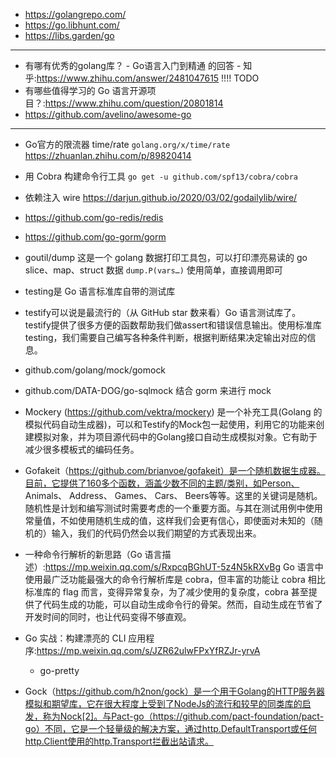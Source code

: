 + https://golangrepo.com/
+ https://go.libhunt.com/
+ https://libs.garden/go

---

+ 有哪有优秀的golang库？ - Go语言入门到精通 的回答 - 知乎:<https://www.zhihu.com/answer/2481047615> !!!! TODO
+ 有哪些值得学习的 Go 语言开源项目？:<https://www.zhihu.com/question/20801814>
+ https://github.com/avelino/awesome-go

---

+ Go官方的限流器 time/rate
`golang.org/x/time/rate`
<https://zhuanlan.zhihu.com/p/89820414>

+ 用 Cobra 构建命令行工具
`go get -u github.com/spf13/cobra/cobra`

+ 依赖注入 wire
<https://darjun.github.io/2020/03/02/godailylib/wire/>

+ https://github.com/go-redis/redis
+ https://github.com/go-gorm/gorm

+ goutil/dump
这是一个 golang 数据打印工具包，可以打印漂亮易读的 go slice、map、struct 数据
`dump.P(vars…)` 使用简单，直接调用即可

+ testing是 Go 语言标准库自带的测试库
+ testify可以说是最流行的（从 GitHub star 数来看）Go 语言测试库了。testify提供了很多方便的函数帮助我们做assert和错误信息输出。使用标准库testing，我们需要自己编写各种条件判断，根据判断结果决定输出对应的信息。

+ github.com/golang/mock/gomock
+ github.com/DATA-DOG/go-sqlmock 结合 gorm 来进行 mock

+ Mockery (https://github.com/vektra/mockery) 是一个补充工具(Golang 的模拟代码自动生成器)，可以和Testify的Mock包一起使用，利用它的功能来创建模拟对象，并为项目源代码中的Golang接口自动生成模拟对象。它有助于减少很多模板式的编码任务。

+ Gofakeit（https://github.com/brianvoe/gofakeit）是一个随机数据生成器。目前，它提供了160多个函数，涵盖少数不同的主题/类别，如Person、 Animals、 Address、 Games、 Cars、 Beers等等。这里的关键词是随机。随机性是计划和编写测试时需要考虑的一个重要方面。与其在测试用例中使用常量值，不如使用随机生成的值，这样我们会更有信心，即使面对未知的（随机的）输入，我们的代码仍然会以我们期望的方式表现出来。

+ 一种命令行解析的新思路（Go 语言描述）:<https://mp.weixin.qq.com/s/RxpcqBGhUT-5z4N5kRXvBg>
Go 语言中使用最广泛功能最强大的命令行解析库是 cobra，但丰富的功能让 cobra 相比标准库的 flag 而言，变得异常复杂，为了减少使用的复杂度，cobra 甚至提供了代码生成的功能，可以自动生成命令行的骨架。然而，自动生成在节省了开发时间的同时，也让代码变得不够直观。
+ Go 实战：构建漂亮的 CLI 应用程序:<https://mp.weixin.qq.com/s/JZR62ulwFPxYfRZJr-yrvA>
    - go-pretty

+ Gock（https://github.com/h2non/gock）是一个用于Golang的HTTP服务器模拟和期望库，它在很大程度上受到了NodeJs的流行和较早的同类库的启发，称为Nock[2]。与Pact-go（https://github.com/pact-foundation/pact-go）不同，它是一个轻量级的解决方案，通过http.DefaultTransport或任何http.Client使用的http.Transport拦截出站请求。

